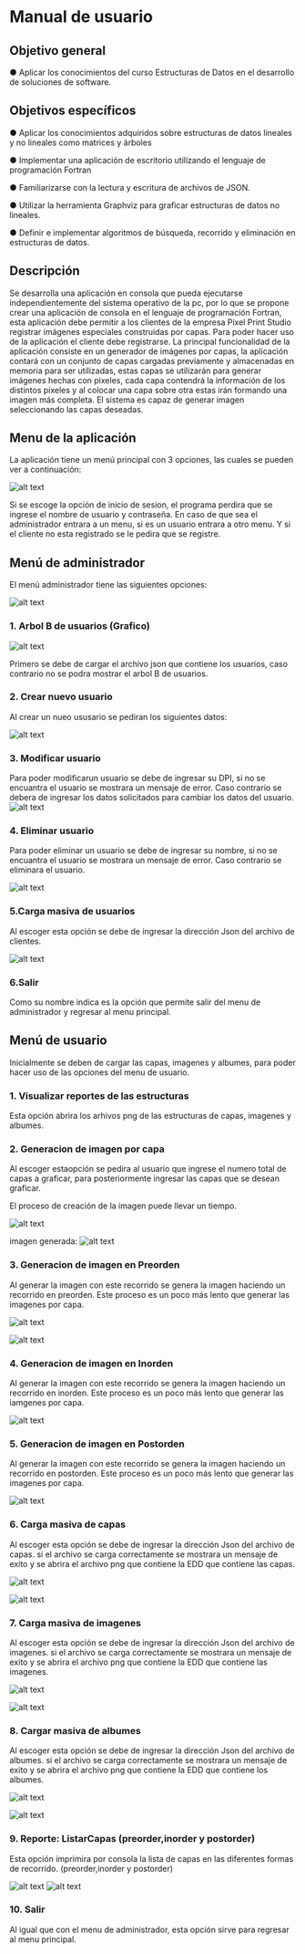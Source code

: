 # Manual de usuario

## Objetivo general

● Aplicar los conocimientos del curso Estructuras de Datos en el desarrollo de
soluciones de software.

## Objetivos específicos

● Aplicar los conocimientos adquiridos sobre estructuras de datos lineales y no
lineales como matrices y árboles

● Implementar una aplicación de escritorio utilizando el lenguaje de programación
Fortran

● Familiarizarse con la lectura y escritura de archivos de JSON.

● Utilizar la herramienta Graphviz para graficar estructuras de datos no lineales.

● Definir e implementar algoritmos de búsqueda, recorrido y eliminación en estructuras
de datos.

## Descripción

Se desarrolla una aplicación en consola que pueda ejecutarse independientemente del
sistema operativo de la pc, por lo que se propone crear una aplicación de consola en el
lenguaje de programación Fortran, esta aplicación debe permitir a los clientes de la
empresa Pixel Print Studio registrar imágenes especiales construidas por capas. Para poder
hacer uso de la aplicación el cliente debe registrarse.
La principal funcionalidad de la aplicación consiste en un generador de imágenes
por capas, la aplicación contará con un conjunto de capas cargadas previamente y
almacenadas en memoria para ser utilizadas, estas capas se utilizarán para generar
imágenes hechas con pixeles, cada capa contendrá la información de los distintos
píxeles y al colocar una capa sobre otra estas irán formando una imagen más
completa.
El sistema es capaz de generar imagen seleccionando las capas deseadas.

## Menu de la aplicación

La aplicación tiene un menú principal con 3 opciones, las cuales se pueden ver a continuación:

![alt text](image.png)

Si se escoge la opción de inicio de sesion, el programa perdira que se ingrese el nombre de usuario y contraseña. En caso de que sea el administrador entrara a un menu, si es un usuario entrara a otro menu. Y si el cliente no esta registrado se le pedira que se registre.

## Menú de administrador

El menú administrador tiene las siguientes opciones:

![alt text](image-1.png)

### 1. Arbol B de usuarios (Grafico)

![alt text](image-2.png)

Primero se debe de cargar el archivo json que contiene los usuarios, caso contrario no se podra mostrar el arbol B de usuarios.

### 2. Crear nuevo usuario

Al crear un nueo ususario se pediran los siguientes datos:

![alt text](image-4.png)

### 3. Modificar usuario

Para poder modificarun usuario se debe de ingresar su DPI, si no se encuantra el usuario se mostrara un mensaje de error. Caso contrario se debera de ingresar los datos solicitados para cambiar los datos del usuario.
![alt text](image-5.png)

### 4. Eliminar usuario

Para poder eliminar un usuario se debe de ingresar su nombre, si no se encuantra el usuario se mostrara un mensaje de error. Caso contrario se eliminara el usuario.

![alt text](image-6.png)

### 5.Carga masiva de usuarios

Al escoger esta opción se debe de ingresar la dirección Json del archivo de clientes.

![alt text](image-3.png)

### 6.Salir

Como su nombre indica es la opción que permite salir del menu de administrador y regresar al menu principal.

## Menú de usuario

Inicialmente se deben de cargar las capas, imagenes y albumes, para poder hacer uso de las opciones del menu de usuario.

### 1. Visualizar reportes de las estructuras

Esta opción abrira los arhivos png de las estructuras de capas, imagenes y albumes.

### 2. Generacion de imagen por capa

Al escoger estaopción se pedira al usuario que ingrese el numero total de capas a graficar, para posteriormente ingresar las capas que se desean graficar.

El proceso de creación de la imagen puede llevar un tiempo.

![alt text](image-15.png)

imagen generada:
![alt text](image-16.png)

### 3. Generacion de imagen en Preorden

Al generar la imagen con este recorrido se genera la imagen haciendo un recorrido en preorden. Este proceso es un poco más lento que generar las imagenes por capa.

![alt text](image-17.png)

![alt text](image-18.png)

### 4. Generacion de imagen en Inorden

Al generar la imagen con este recorrido se genera la imagen haciendo un recorrido en inorden. Este proceso es un poco más lento que generar las iamgenes por capa.

![alt text](image-19.png)

### 5. Generacion de imagen en Postorden

Al generar la imagen con este recorrido se genera la imagen haciendo un recorrido en postorden. Este proceso es un poco más lento que generar las imagenes por capa.

![alt text](image-20.png)

### 6. Carga masiva de capas

Al escoger esta opción se debe de ingresar la dirección Json del archivo de capas. si el archivo se carga correctamente se mostrara un mensaje de exito y se abrira el archivo png que contiene la EDD que contiene las capas.

![alt text](image-7.png)

![alt text](image-8.png)

### 7. Carga masiva de imagenes

Al escoger esta opción se debe de ingresar la dirección Json del archivo de imagenes. si el archivo se carga correctamente se mostrara un mensaje de exito y se abrira el archivo png que contiene la EDD que contiene las imagenes.

![alt text](image-10.png)

![alt text](image-9.png)

### 8. Cargar masiva de albumes

Al escoger esta opción se debe de ingresar la dirección Json del archivo de albumes. si el archivo se carga correctamente se mostrara un mensaje de exito y se abrira el archivo png que contiene la EDD que contiene los albumes.

![alt text](image-12.png)

![alt text](image-11.png)

### 9. Reporte: ListarCapas (preorder,inorder y postorder)

Esta opción imprimira por consola la lista de capas en las diferentes formas de recorrido. (preorder,inorder y postorder)

![alt text](image-13.png)
![alt text](image-14.png)

### 10. Salir

Al igual que con el menu de administrador, esta opción sirve para regresar al menu principal.

